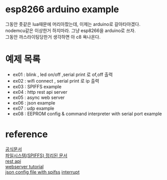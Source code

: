 # esp8266 arduino example

그동안 좃같은 lua때문에 머리아팠는데, 이제는 arduino로 갈아타야겠다.  
nodemcu같은 이상한거 하지마라. 그냥 esp8266을 arduino로 쓰자.  
그동안 까스라이팅당한거 생각하면 아 c8 욕나온다.  

# 예제 목록

* ex01 : blink , led on/off ,serial print 로 of,off 출력
* ex02 : wifi connect , serial print 로 ip 출력
* ex03 : SPIFFS example
* ex04 : http rest api server
* ex05 : async web server
* ex06 : json example
* ex07 : udp example
* ex08 : EEPROM config & command interpreter with serial port example
# reference

[공식문서](https://arduino-esp8266.readthedocs.io/en/latest/index.html)<br>
[파일시스템(SPIFFS) 정리된 문서](https://postpop.tistory.com/97)<br>
[rest api](https://www.mischianti.org/2020/05/16/how-to-create-a-rest-server-on-esp8266-and-esp32-startup-part-1/)<br>
[webserver tutorial](https://github.com/projetsdiy/ESP8266-Webserver-Tutorials)<br>
[json config file with spifss](https://m.blog.naver.com/skkong89/221851932209)
[interrupt](https://randomnerdtutorials.com/interrupts-timers-esp8266-arduino-ide-nodemcu)<br>

